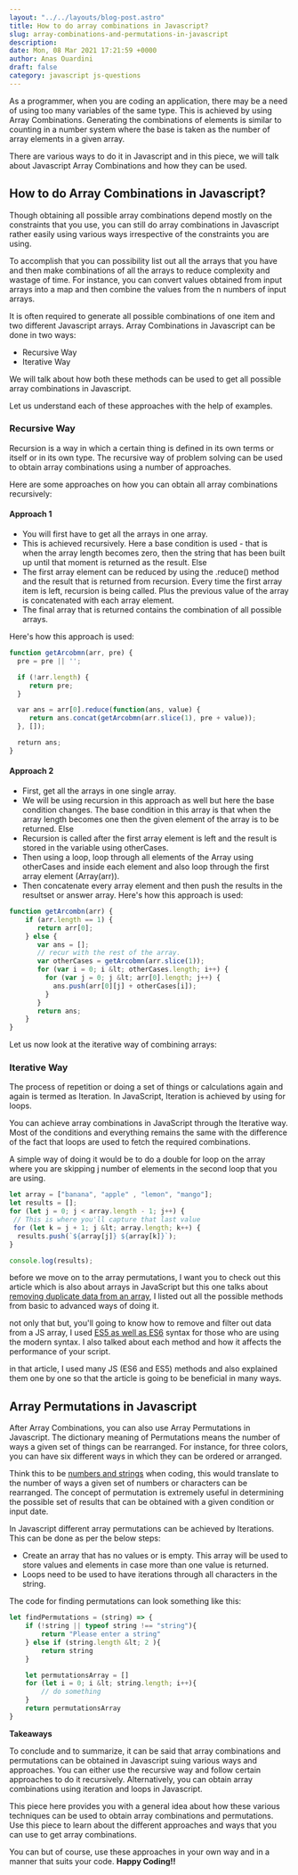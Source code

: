 ```yaml
---
layout: "../../layouts/blog-post.astro"
title: How to do array combinations in Javascript?
slug: array-combinations-and-permutations-in-javascript
description: 
date: Mon, 08 Mar 2021 17:21:59 +0000
author: Anas Ouardini
draft: false
category: javascript js-questions
---
```



As a programmer, when you are coding an application, there may be a need of using too many variables of the same type. This is achieved by using Array Combinations. Generating the combinations of elements is similar to counting in a number system where the base is taken as the number of array elements in a given array.

There are various ways to do it in Javascript and in this piece, we will talk about Javascript Array Combinations and how they can be used.

## How to do Array Combinations in Javascript?

Though obtaining all possible array combinations depend mostly on the constraints that you use, you can still do array combinations in Javascript rather easily using various ways irrespective of the constraints you are using.

To accomplish that you can possibility list out all the arrays that you have and then make combinations of all the arrays to reduce complexity and wastage of time. For instance, you can convert values obtained from input arrays into a map and then combine the values from the n numbers of input arrays.

It is often required to generate all possible combinations of one item and two different Javascript arrays. Array Combinations in Javascript can be done in two ways:

- Recursive Way
- Iterative Way

We will talk about how both these methods can be used to get all possible array combinations in Javascript.

Let us understand each of these approaches with the help of examples.

### Recursive Way

Recursion is a way in which a certain thing is defined in its own terms or itself or in its own type. The recursive way of problem solving can be used to obtain array combinations using a number of approaches.

Here are some approaches on how you can obtain all array combinations recursively:

#### Approach 1

- You will first have to get all the arrays in one array.
- This is achieved recursively. Here a base condition is used - that is when the array length becomes zero, then the string that has been built up until that moment is returned as the result. Else
- The first array element can be reduced by using the .reduce() method and the result that is returned from recursion. Every time the first array item is left, recursion is being called. Plus the previous value of the array is concatenated with each array element.
- The final array that is returned contains the combination of all possible arrays.

Here's how this approach is used:

```js
function getArcobmn(arr, pre) {
  pre = pre || '';

  if (!arr.length) {
     return pre;
  }

  var ans = arr[0].reduce(function(ans, value) {
     return ans.concat(getArcobmn(arr.slice(1), pre + value));
  }, []);

  return ans;
}
```

#### Approach 2

- First, get all the arrays in one single array.
- We will be using recursion in this approach as well but here the base condition changes. The base condition in this array is that when the array length becomes one then the given element of the array is to be returned. Else
- Recursion is called after the first array element is left and the result is stored in the variable using otherCases.
- Then using a loop, loop through all elements of the Array using otherCases and inside each element and also loop through the first array element (Array(arr)).
- Then concatenate every array element and then push the results in the resultset or answer array.
Here's how this approach is used:

```js
function getArcombn(arr) {
    if (arr.length == 1) {
       return arr[0];
    } else {
       var ans = [];
       // recur with the rest of the array.
       var otherCases = getArcobmn(arr.slice(1));
       for (var i = 0; i &lt; otherCases.length; i++) {
         for (var j = 0; j &lt; arr[0].length; j++) {
           ans.push(arr[0][j] + otherCases[i]);
         }
       }
       return ans;
    }
}
```

Let us now look at the iterative way of combining arrays:

### Iterative Way

The process of repetition or doing a set of things or calculations again and again is termed as Iteration. In JavaScript, Iteration is achieved by using for loops.

You can achieve array combinations in JavaScript through the Iterative way. Most of the conditions and everything remains the same with the difference of the fact that loops are used to fetch the required combinations.

A simple way of doing it would be to do a double for loop on the array where you are skipping j number of elements in the second loop that you are using.

```js
let array = ["banana", "apple" , "lemon", "mango"];
let results = [];
for (let j = 0; j < array.length - 1; j++) {
 // This is where you'll capture that last value
 for (let k = j + 1; j &lt; array.length; k++) {
  results.push(`${array[j]} ${array[k]}`);
}

console.log(results);
```

before we move on to the array permutations, I want you to check out this article which is also about arrays in JavaScript but this one talks about <a href="/posts/remove-duplicates-from-a-javascript-array/" class="rank-math-link">removing duplicate data from an array</a>, I listed out all the possible methods from basic to advanced ways of doing it.

not only that but, you'll going to know how to remove and filter out data from a JS array, I used <a href="/posts/should-you-start-with-es6-or-es5/" class="rank-math-link">ES5 as well as ES6</a> syntax for those who are using the modern syntax. I also talked about each method and how it affects the performance of your script.

in that article, I used many JS (ES6 and ES5) methods and also explained them one by one so that the article is going to be beneficial in many ways.

## Array Permutations in Javascript

After Array Combinations, you can also use Array Permutations in Javascript. The dictionary meaning of Permutations means the number of ways a given set of things can be rearranged. For instance, for three colors, you can have six different ways in which they can be ordered or arranged.

Think this to be <a href="/posts/convert-string-to-number-in-javascript/" class="rank-math-link">numbers and strings</a> when coding, this would translate to the number of ways a given set of numbers or characters can be rearranged. The concept of permutation is extremely useful in determining the possible set of results that can be obtained with a given condition or input date.

In Javascript different array permutations can be achieved by Iterations. This can be done as per the below steps:

- Create an array that has no values or is empty. This array will be used to store values and elements in case more than one value is returned.
- Loops need to be used to have iterations through all characters in the string.

The code for finding permutations can look something like this:

```js
let findPermutations = (string) => {
    if (!string || typeof string !== "string"){
        return "Please enter a string"
    } else if (string.length &lt; 2 ){
        return string
    }

    let permutationsArray = []
    for (let i = 0; i &lt; string.length; i++){
        // do something
    }
    return permutationsArray
}
```

**Takeaways**

To conclude and to summarize, it can be said that array combinations and permutations can be obtained in Javascript suing various ways and approaches. You can either use the recursive way and follow certain approaches to do it recursively. Alternatively, you can obtain array combinations using iteration and loops in Javascript.

This piece here provides you with a general idea about how these various techniques can be used to obtain array combinations and permutations. Use this piece to learn about the different approaches and ways that you can use to get array combinations.

You can but of course, use these approaches in your own way and in a manner that suits your code. **Happy Coding!!**


